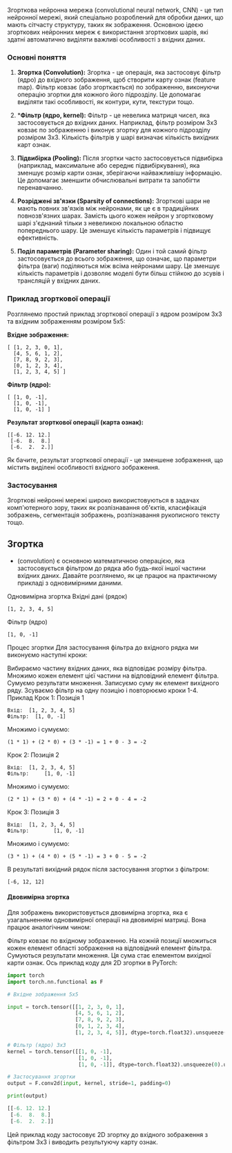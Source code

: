 Згорткова нейронна мережа (convolutional neural network, CNN) - це тип нейронної мережі, який спеціально розроблений для обробки даних, що мають сітчасту структуру, таких як зображення.
Основною ідеєю згорткових нейронних мереж є використання згорткових шарів, які здатні автоматично виділяти важливі особливості з вхідних даних.

### Основні поняття

1. **Згортка (Convolution):**
Згортка - це операція, яка застосовує фільтр (ядро) до вхідного зображення, щоб створити карту ознак (feature map).
Фільтр ковзає (або згорткається) по зображенню, виконуючи операцію згортки для кожного його підрозділу.
Це допомагає виділяти такі особливості, як контури, кути, текстури тощо.

2. ***Фільтр (ядро, kernel):**
Фільтр - це невелика матриця чисел, яка застосовується до вхідних даних.
Наприклад, фільтр розміром 3x3 ковзає по зображенню і виконує згортку для кожного підрозділу розміром 3x3.
Кількість фільтрів у шарі визначає кількість вихідних карт ознак.

3. **Підвибірка (Pooling):**
Після згортки часто застосовується підвибірка (наприклад, максимальне або середнє підвибіркування), яка зменшує розмір карти ознак, зберігаючи найважливішу інформацію.
Це допомагає зменшити обчислювальні витрати та запобігти перенавчанню.

4. **Розріджені зв'язки (Sparsity of connections):**
Згорткові шари не мають повних зв'язків між нейронами, як це є в традиційних повнозв'язних шарах.
Замість цього кожен нейрон у згортковому шарі з'єднаний тільки з невеликою локальною областю попереднього шару.
Це зменшує кількість параметрів і підвищує ефективність.

5. **Поділ параметрів (Parameter sharing):**
Один і той самий фільтр застосовується до всього зображення, що означає, що параметри фільтра (ваги) поділяються між всіма нейронами шару.
Це зменшує кількість параметрів і дозволяє моделі бути більш стійкою до зсувів і трансляцій у вхідних даних.

### Приклад згорткової операції
Розглянемо простий приклад згорткової операції з ядром розміром 3x3 та вхідним зображенням розміром 5x5:

**Вхідне зображення:**

```
[ [1, 2, 3, 0, 1],
  [4, 5, 6, 1, 2],
  [7, 8, 9, 2, 3],
  [0, 1, 2, 3, 4],
  [1, 2, 3, 4, 5] ]
```


**Фільтр (ядро):**

```
[ [1, 0, -1],
  [1, 0, -1],
  [1, 0, -1] ]
```

**Результат згорткової операції (карта ознак):**

```
[[-6. 12. 12.]
 [-6.  8.  8.]
 [-6.  2.  2.]]
```

Як бачите, результат згорткової операції - це зменшене зображення, що містить виділені особливості вхідного зображення.

### Застосування

Згорткові нейронні мережі широко використовуються в задачах комп'ютерного зору,
таких як розпізнавання об'єктів, класифікація зображень, сегментація зображень, розпізнавання рукописного тексту тощо.

## Згортка 

- (convolution) є основною математичною операцією, яка застосовується фільтром до рядка або будь-якої іншої частини вхідних даних. Давайте розглянемо, як це працює на практичному прикладі з одновимірними даними.

Одновимірна згортка
Вхідні дані (рядок)
```
[1, 2, 3, 4, 5]
```
Фільтр (ядро)

```
[1, 0, -1]
```

Процес згортки
Для застосування фільтра до вхідного рядка ми виконуємо наступні кроки:

Вибираємо частину вхідних даних, яка відповідає розміру фільтра.
Множимо кожен елемент цієї частини на відповідний елемент фільтра.
Сумуємо результати множення.
Записуємо суму як елемент вихідного ряду.
Зсуваємо фільтр на одну позицію і повторюємо кроки 1-4.
Приклад
Крок 1: Позиція 1

```
Вхід:  [1, 2, 3, 4, 5]
Фільтр:  [1, 0, -1]
```
Множимо і сумуємо:

```
(1 * 1) + (2 * 0) + (3 * -1) = 1 + 0 - 3 = -2
```

Крок 2: Позиція 2
```
Вхід:  [1, 2, 3, 4, 5]
Фільтр:     [1, 0, -1]
```
Множимо і сумуємо:

```
(2 * 1) + (3 * 0) + (4 * -1) = 2 + 0 - 4 = -2
```

Крок 3: Позиція 3
```
Вхід:  [1, 2, 3, 4, 5]
Фільтр:        [1, 0, -1]
```
Множимо і сумуємо:

```
(3 * 1) + (4 * 0) + (5 * -1) = 3 + 0 - 5 = -2
```
В результаті вихідний рядок після застосування згортки з фільтром:

```
[-6, 12, 12]
```



#### Двовимірна згортка
Для зображень використовується двовимірна згортка, яка є узагальненням одновимірної операції на двовимірні матриці. Вона працює аналогічним чином:

Фільтр ковзає по вхідному зображенню.
На кожній позиції множиться кожен елемент області зображення на відповідний елемент фільтра.
Сумуються результати множення.
Ця сума стає елементом вихідної карти ознак.
Ось приклад коду для 2D згортки в PyTorch:

```python
import torch
import torch.nn.functional as F

# Вхідне зображення 5x5

input = torch.tensor([[1, 2, 3, 0, 1],
                      [4, 5, 6, 1, 2],
                      [7, 8, 9, 2, 3],
                      [0, 1, 2, 3, 4],
                      [1, 2, 3, 4, 5]], dtype=torch.float32).unsqueeze(0).unsqueeze(0)

# Фільтр (ядро) 3x3
kernel = torch.tensor([[1, 0, -1],
                       [1, 0, -1],
                       [1, 0, -1]], dtype=torch.float32).unsqueeze(0).unsqueeze(0)

# Застосування згортки
output = F.conv2d(input, kernel, stride=1, padding=0)

print(output)

[[-6. 12. 12.]
 [-6.  8.  8.]
 [-6.  2.  2.]]
```

Цей приклад коду застосовує 2D згортку до вхідного зображення з фільтром 3x3 і виводить результуючу карту ознак.

